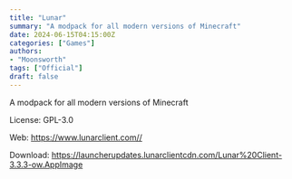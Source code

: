 ```yaml
---
title: "Lunar"
summary: "A modpack for all modern versions of Minecraft"
date: 2024-06-15T04:15:00Z
categories: ["Games"]
authors:
- "Moonsworth"
tags: ["Official"]
draft: false
---
```


A modpack for all modern versions of Minecraft

License: GPL-3.0

Web: <https://www.lunarclient.com//>  

Download: <https://launcherupdates.lunarclientcdn.com/Lunar%20Client-3.3.3-ow.AppImage>
